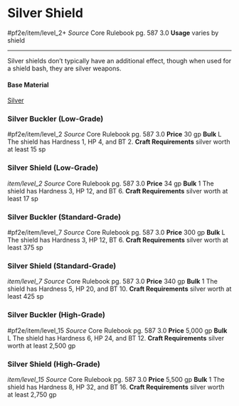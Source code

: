 # Silver Shield
#pf2e/item/level_2+
*Source* Core Rulebook pg. 587 3.0
**Usage** varies by shield

---
Silver shields don’t typically have an additional effect, though when used for a shield bash, they are silver weapons.

#### Base Material
[Silver](../Materials/Silver.md)

### Silver Buckler (Low-Grade)
#pf2e/item/level_2
*Source* Core Rulebook pg. 587 3.0
**Price** 30 gp
**Bulk** L
The shield has Hardness 1, HP 4, and BT 2.
**Craft Requirements** silver worth at least 15 sp

### Silver Shield (Low-Grade)
*item/level_2*
*Source* Core Rulebook pg. 587 3.0
**Price** 34 gp
**Bulk** 1
The shield has Hardness 3, HP 12, and BT 6.
**Craft Requirements** silver worth at least 17 sp

### Silver Buckler (Standard-Grade)
#pf2e/item/level_7
*Source* Core Rulebook pg. 587 3.0
**Price** 300 gp
**Bulk** L
The shield has Hardness 3, HP 12, BT 6.
**Craft Requirements** silver worth at least 375 sp

### Silver Shield (Standard-Grade)
*item/level_7*
*Source* Core Rulebook pg. 587 3.0
**Price** 340 gp
**Bulk** 1
The shield has Hardness 5, HP 20, and BT 10.
**Craft Requirements** silver worth at least 425 sp

### Silver Buckler (High-Grade)
#pf2e/item/level_15
*Source* Core Rulebook pg. 587 3.0
**Price** 5,000 gp
**Bulk** L
The shield has Hardness 6, HP 24, and BT 12.
**Craft Requirements** silver worth at least 2,500 gp

### Silver Shield (High-Grade)
*item/level_15*
*Source* Core Rulebook pg. 587 3.0
**Price** 5,500 gp
**Bulk** 1
The shield has Hardness 8, HP 32, and BT 16.
**Craft Requirements** silver worth at least 2,750 gp